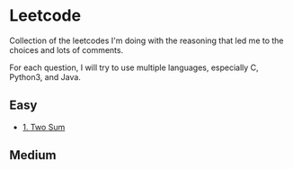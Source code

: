 # Leetcode

Collection of the leetcodes I'm doing with the reasoning that led me to the choices and lots of comments.

For each question, I will try to use multiple languages, especially C, Python3, and Java.

## Easy

- [1.  Two Sum](https://github.com/cicixgliamici/leetcode/tree/main/0001.TwoSum)

## Medium
